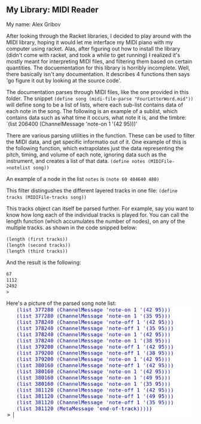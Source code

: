 
## My Library: MIDI Reader
My name: Alex Gribov

After looking through the Racket libraries, I decided to play around with the MIDI library, hoping it would let me interface my MIDI piano with my computer using racket. Alas, after figuring out how to install the library (didn't come with racket, and took a while to get running) I realized it's mostly meant for interpreting MIDI files, and filtering them based on certain quantities.
The docuementation for this library is horribly incomplete. Well, there basically isn't any documentation. It describes 4 functions then says 'go figure it out by looking at the source code'.

The documentation parses through MIDI files, like the one provided in this folder. The snippet
`(define song (midi-file-parse "FourLetterWord.mid"))`
will define song to be a list of lists, where each sub-list contains data of each note in the song. The following is an example of a sublist, which contains data such as what time it occurs, what note it is, and the timbre:
`(list 206400 (ChannelMessage 'note-on 1 '(42 95)))'

There are various parsing utilities in the function. These can be used to filter the MIDI data, and get specific informatio out of it. One example of this is the following function, which extrapolates just the data representing the pitch, timing, and volume of each note, ignoring data such as the instrument, and creates a list of that data.
`(define notes (MIDIFile->notelist song))`

An example of a node in the list `notes` is 
 `(note 60 404640 480)`

This filter distingushes the different layered tracks in one file:
`(define tracks (MIDIFile-tracks song))`

This tracks object can itself be parsed further. For example, say you want to know how long each of the individual tracks is played for. You can call the length function (which accumulates the  number of nodes), on any of the multiple tracks. as shown in the code snipped below:

```
(length (first tracks))
(length (second tracks))
(length (third tracks))
```

And the result is the following:

```
67
1112
2492
> 
```

Here's a picture of the parsed song note list:
![Screen shot](/Screenshot.png?raw=true "Screenshot")

